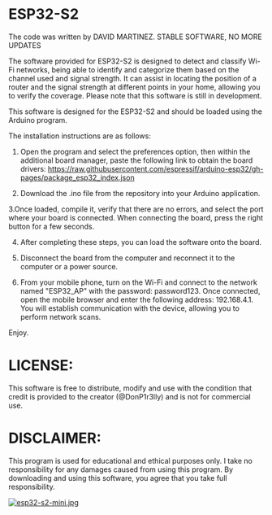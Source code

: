 # ESP32-S2
The code was written by DAVID MARTINEZ.  STABLE SOFTWARE, NO MORE UPDATES

The software provided for ESP32-S2 is designed to detect and classify Wi-Fi networks, being able to identify and categorize them based on the channel used and signal strength. It can assist in locating the position of a router and the signal strength at different points in your home, allowing you to verify the coverage. Please note that this software is still in development.

This software is designed for the ESP32-S2 and should be loaded using the Arduino program. 

The installation instructions are as follows:

1. Open the program and select the preferences option, then within the additional board manager, paste the following link to obtain the board drivers:
https://raw.githubusercontent.com/espressif/arduino-esp32/gh-pages/package_esp32_index.json

2. Download the .ino file from the repository into your Arduino application.

3.Once loaded, compile it, verify that there are no errors, and select the port where your board is connected. When connecting the board, press the right button for a few seconds.

4. After completing these steps, you can load the software onto the board.

5. Disconnect the board from the computer and reconnect it to the computer or a power source.

6. From your mobile phone, turn on the Wi-Fi and connect to the network named "ESP32_AP" with the password: password123. Once connected, open the mobile browser and enter the following address: 192.168.4.1. You will establish communication with the device, allowing you to perform network scans.

Enjoy.

# LICENSE:
This software is free to distribute, modify and use with the condition that credit is provided to the creator (@DonP1r3lly) and is not for commercial use.

# DISCLAIMER:
This program is used for educational and ethical purposes only. I take no responsibility for any damages caused from using this program. By downloading and using this software, you agree that you take full responsibility.

[![esp32-s2-mini.jpg](https://i.postimg.cc/wxRQnwHS/esp32-s2-mini.jpg)](https://postimg.cc/ThGbDqK9)
